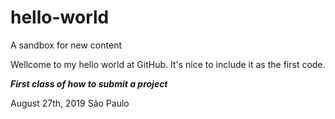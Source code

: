 # hello-world
A sandbox for new content

Wellcome to my hello world at GitHub. It's nice to include it as the first code.

***First class of how to submit a project***


August 27th, 2019
São Paulo
